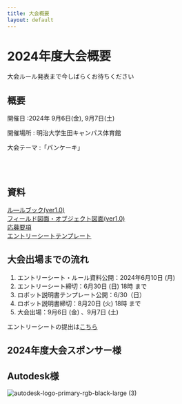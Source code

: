 ```yaml
---
title: 大会概要
layout: default
---
```


# 2024年度大会概要
大会ルール発表まで今しばらくお待ちください
## 概要
開催日
:2024年 9月6日(金), 9月7日(土)  

開催場所
: 明治大学生田キャンパス体育館

大会テーマ
:「パンケーキ」 

<br><br>

## 資料
[ル―ルブック(ver1.0)](../../data/2024/pdf/F3RC2024_rulebook_v10)  
[フィールド図面・オブジェクト図面(ver1.0)](data/2024/pdf/F3RC2024_field_and_object_v10.pdf)  
[応募要項](../../data/2024/pdf/F3RC2024_guidelines.pdf)  
[エントリーシートテンプレート](https://f3rc-committee.slack.com/files/U06LPD8UZ0D/F0779C160AE/f3rc2024_entry_sheet.docx)  


## 大会出場までの流れ
1. エントリーシート・ルール資料公開：2024年6月10日 (月)
2. エントリーシート締切：6月30日 (日) 18時 まで
3. ロボット説明書テンプレート公開：6/30（日）
4. ロボット説明書締切：8月20日 (火) 18時 まで
5. 大会出場：9月6日 (金) 、9月7日 (土)

エントリーシートの提出は[こちら](https://docs.google.com/forms/d/e/1FAIpQLScrWJZhFGGzij2I97wo-64ZBthRO-mgopbNLmZY4XdOHR8HYA/viewform?usp=sf_link)

## 2024年度大会スポンサー様
## Autodesk様 ##
![autodesk-logo-primary-rgb-black-large (3)](https://github.com/F3RC-committee/f3rc-committee.github.io/assets/164468008/783fb6a9-bae4-46f8-a4c4-87e64adb4d75)
